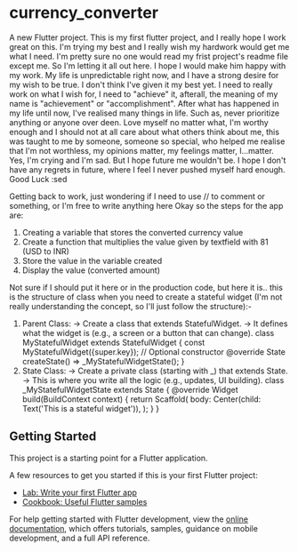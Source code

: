 # currency_converter

A new Flutter project. This is my first flutter project, and I really hope I work great on this. I'm trying my best and I really wish my hardwork would get me what I need. I'm pretty sure no one would read my frist project's readme file except me. So I'm letting it all out here. I hope I would make him happy with my work. My life is unpredictable right now, and I have a strong desire for my wish to be true. I don't think I've given it my best yet. I need to really work on what I wish for, I need to "achieve" it, afterall, the meaning of my name is "achievement" or "accomplishment". After what has happened in my life until now, I've realised many things in life. Such as, never prioritize anything or anyone over deen. Love myself no matter what, I'm worthy enough and I should not at all care about what others think about me, this was taught to me by someone, someone so special, who helped me realise that I'm not worthless, my opinions matter, my feelings matter, I...matter. Yes, I'm crying and I'm sad. But I hope future me wouldn't be. I hope I don't have any regrets in future, where I feel I never pushed myself hard enough. Good Luck :sed

Getting back to work, just wondering if I need to use // to comment or something, or I'm free to write anything here 
Okay so the steps for the app are:
1. Creating a variable that stores the converted currency value
2. Create a function that multiplies the value given by textfield with 81 (USD to INR) 
3. Store the value in the variable created
4. Display the value (converted amount)

Not sure if I should put it here or in the production code, but here it is.. this is the structure of class when you need to create a stateful widget (I'm not really understanding the concept, so I'll just follow the structure):-
1. Parent Class:
-> Create a class that extends StatefulWidget.
-> It defines what the widget is (e.g., a screen or a button that can change).
class MyStatefulWidget extends StatefulWidget {
  const MyStatefulWidget({super.key}); // Optional constructor
  @override
  State<MyStatefulWidget> createState() => _MyStatefulWidgetState();
}
2. State Class:
-> Create a private class (starting with _) that extends State.
-> This is where you write all the logic (e.g., updates, UI building).
class _MyStatefulWidgetState extends State<MyStatefulWidget> {
  @override
  Widget build(BuildContext context) {
    return Scaffold(
      body: Center(child: Text('This is a stateful widget')),
    );
  }
}


## Getting Started

This project is a starting point for a Flutter application.

A few resources to get you started if this is your first Flutter project:

- [Lab: Write your first Flutter app](https://docs.flutter.dev/get-started/codelab)
- [Cookbook: Useful Flutter samples](https://docs.flutter.dev/cookbook)

For help getting started with Flutter development, view the
[online documentation](https://docs.flutter.dev/), which offers tutorials,
samples, guidance on mobile development, and a full API reference.
